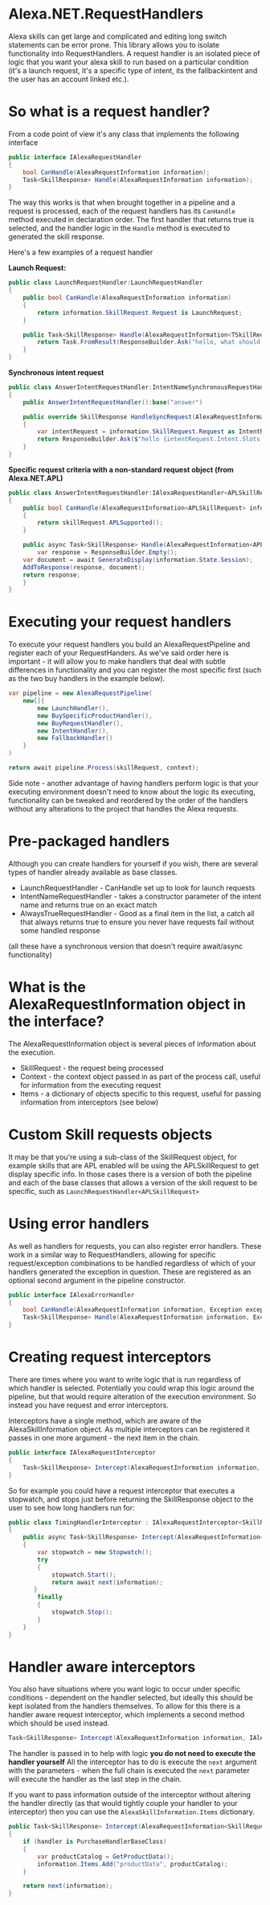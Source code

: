 # Alexa.NET.RequestHandlers

Alexa skills can get large and complicated and editing long switch statements can be error prone. This library allows you to isolate functionality into RequestHandlers. A request handler is an isolated piece of logic that you want your alexa skill to run based on a particular condition (it's a launch request, it's a specific type of intent, its the fallbackintent and the user has an account linked etc.).

# So what is a request handler?

From a code point of view it's any class that implements the following interface

```csharp
public interface IAlexaRequestHandler
{
	bool CanHandle(AlexaRequestInformation information);
	Task<SkillResponse> Handle(AlexaRequestInformation information);
}
```

The way this works is that when brought together in a pipeline and a request is processed, each of the request handlers has its `CanHandle` method executed in declaration order. The first handler that returns true is selected, and the handler logic in the `Handle` method is executed to generated the skill response.

Here's a few examples of a request handler

__Launch Request:__
```csharp
public class LaunchRequestHandler:LaunchRequestHandler
{
    public bool CanHandle(AlexaRequestInformation information)
    {
        return information.SkillRequest.Request is LaunchRequest;
    }

    public Task<SkillResponse> Handle(AlexaRequestInformation<TSkillRequest> information){
        return Task.FromResult(ResponseBuilder.Ask("hello, what should I call you?", null));
    }
}
```

__Synchronous intent request__
```csharp
public class AnswerIntentRequestHandler:IntentNameSynchronousRequestHandler
{
    public AnswerIntentRequestHandler():base("answer")

    public override SkillResponse HandleSyncRequest(AlexaRequestInformation<SkillRequest> information)
    {
        var intentRequest = information.SkillRequest.Request as IntentRequest;
        return ResponseBuilder.Ask($"hello {intentRequest.Intent.Slots["answer"].Value}", null);
    }
}
```

__Specific request criteria with a non-standard request object (from Alexa.NET.APL)__
```csharp
public class AnswerIntentRequestHandler:IAlexaRequestHandler<APLSkillRequest>
{
    public bool CanHandle(AlexaRequestInformation<APLSkillRequest> information)
    {
        return skillRequest.APLSupported();
    }

    public async Task<SkillResponse> Handle(AlexaRequestInformation<APLSkillRequest> information){
        var response = ResponseBuilder.Empty();
	var document = await GenerateDisplay(information.State.Session);
	AddToResponse(response, document);
	return response;
    }
}
```

# Executing your request handlers

To execute your request handlers you build an AlexaRequestPipeline and register each of your RequestHanders. As we've said order here is important - it will allow you to make handlers that deal with subtle differences in functionality and you can register the most specific first (such as the two buy handlers in the example below).

```csharp
var pipeline = new AlexaRequestPipeline(
    new[]{
        new LaunchHandler(),
        new BuySpecificProductHandler(),
        new BuyRequestHandler(),
        new IntentHandler(),
        new FallbackHandler()
    }
)

return await pipeline.Process(skillRequest, context);
```

Side note - another advantage of having handlers perform logic is that your executing environment doesn't need to know about the logic its executing, functionality can be tweaked and reordered by the order of the handlers without any alterations to the project that handles the Alexa requests.

# Pre-packaged handlers
Although you can create handlers for yourself if you wish, there are several types of handler already available as base classes.

*    LaunchRequestHandler - CanHandle set up to look for launch requests
*    IntentNameRequestHandler - takes a constructor parameter of the intent name and returns true on an exact match
*    AlwaysTrueRequestHandler - Good as a final item in the list, a catch all that always returns true to ensure you never have requests fail without some handled response

(all these have a synchronous version that doesn't require await/async functionality)

# What is the AlexaRequestInformation object in the interface?

The AlexaRequestInformation object is several pieces of information about the execution.

*    SkillRequest - the request being processed
*    Context - the context object passed in as part of the process call, useful for information from the executing request
*    Items - a dictionary of objects specific to this request, useful for passing information from interceptors (see below)

# Custom Skill requests objects

It may be that you're using a sub-class of the SkillRequest object, for example skills that are APL enabled will be using the APLSkillRequest to get display specific info. In those cases there is a version of both the pipeline and each of the base classes that allows a version of the skill request to be specific, such as `LaunchRequestHandler<APLSkillRequest>`

# Using error handlers

As well as handlers for requests, you can also register error handlers. These work in a similar way to RequestHandlers, allowing for specific request/exception combinations to be handled regardless of which of your handlers generated the exception in question. These are registered as an optional second argument in the pipeline constructor.

```csharp
public interface IAlexaErrorHandler
{
    bool CanHandle(AlexaRequestInformation information, Exception exception);
    Task<SkillResponse> Handle(AlexaRequestInformation information, Exception exception);      
}
```

# Creating request interceptors

There are times where you want to write logic that is run regardless of which handler is selected. Potentially you could wrap this logic around the pipeline, but that would require alteration of the execution environment. So instead you have request and error interceptors.

Interceptors have a single method, which are aware of the AlexaSkillInformation object. As multiple interceptors can be registered it passes in one more argument - the next item in the chain.

```csharp
public interface IAlexaRequestInterceptor
{
    Task<SkillResponse> Intercept(AlexaRequestInformation information, RequestInterceptorCall next);
}
```

So for example you could have a request interceptor that executes a stopwatch, and stops just before returning the SkillResponse object to the user to see how long handlers run for:

```csharp
public class TimingHandlerInterceptor : IAlexaRequestInterceptor<SkillRequest>
{
    public async Task<SkillResponse> Intercept(AlexaRequestInformation<SkillRequest> information, RequestInterceptorCall<SkillRequest> next)
    {
        var stopwatch = new Stopwatch();
        try
        {
            stopwatch.Start();
            return await next(information);
       }
        finally
        {
            stopwatch.Stop();
        }
    }
}
```

# Handler aware interceptors

You also have situations where you want logic to occur under specific conditions - dependent on the handler selected, but ideally this should be kept isolated from the handlers themselves. To allow for this there is a handler aware request interceptor, which implements a second method which should be used instead.

```csharp
Task<SkillResponse> Intercept(AlexaRequestInformation information, IAlexaRequestHandler handler, RequestInterceptorCall next);
```

The handler is passed in to help with logic **you do not need to execute the handler yourself** All the interceptor has to do is execute the `next` argument with the parameters - when the full chain is executed the `next` parameter will execute the handler as the last step in the chain.

If you want to pass information outside of the interceptor without altering the handler directly (as that would tightly couple your handler to your interceptor) then you can use the `AlexaSkillInformation.Items` dictionary.

```csharp
public Task<SkillResponse> Intercept(AlexaRequestInformation<SkillRequest> information, IAlexaRequestHandler<SkillRequest> handler, RequestInterceptorCall<SkillRequest> next)
{
    if (handler is PurchaseHandlerBaseClass)
    {
        var productCatalog = GetProductData();
        information.Items.Add("productData", productCatalog);
    }

    return next(information);
}
```
